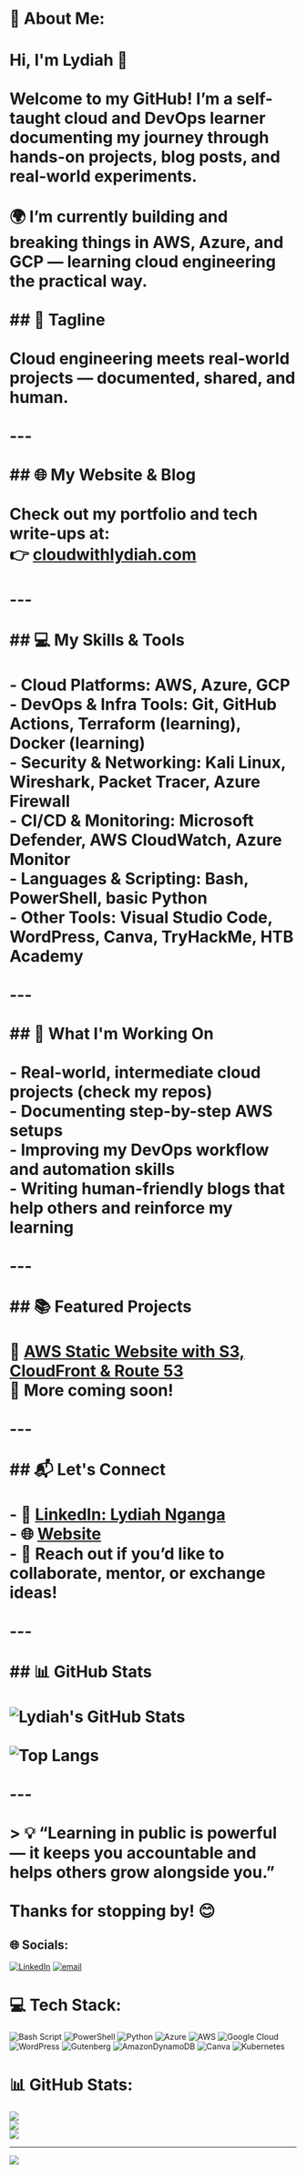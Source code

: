 # 💫 About Me:
# Hi, I'm Lydiah 👋<br><br>Welcome to my GitHub! I’m a self-taught cloud and DevOps learner documenting my journey through hands-on projects, blog posts, and real-world experiments.<br><br>🌍 I’m currently building and breaking things in AWS, Azure, and GCP — learning cloud engineering the practical way.<br><br>## 🚀 Tagline<br><br>**Cloud engineering meets real-world projects — documented, shared, and human.**<br><br>---<br><br>## 🌐 My Website & Blog<br><br>Check out my portfolio and tech write-ups at:  <br>👉 [cloudwithlydiah.com](https://cloudwithlydiah.com/)<br><br>---<br><br>## 💻 My Skills & Tools<br><br>- **Cloud Platforms:** AWS, Azure, GCP  <br>- **DevOps & Infra Tools:** Git, GitHub Actions, Terraform (learning), Docker (learning)  <br>- **Security & Networking:** Kali Linux, Wireshark, Packet Tracer, Azure Firewall  <br>- **CI/CD & Monitoring:** Microsoft Defender, AWS CloudWatch, Azure Monitor  <br>- **Languages & Scripting:** Bash, PowerShell, basic Python  <br>- **Other Tools:** Visual Studio Code, WordPress, Canva, TryHackMe, HTB Academy<br><br>---<br><br>## 📌 What I'm Working On<br><br>- Real-world, intermediate cloud projects (check my repos)<br>- Documenting step-by-step AWS setups<br>- Improving my DevOps workflow and automation skills<br>- Writing human-friendly blogs that help others and reinforce my learning<br><br>---<br><br>## 📚 Featured Projects<br><br>🔹 **[AWS Static Website with S3, CloudFront & Route 53](https://github.com/lydiah/aws-static-site-project)**  <br>🔹 More coming soon!<br><br>---<br><br>## 📬 Let's Connect<br><br>- 💼 [LinkedIn: Lydiah Nganga](https://www.linkedin.com/in/lydiah-nganga/)  <br>- 🌐 [Website](https://cloudwithlydiah.com/)  <br>- 📩 Reach out if you’d like to collaborate, mentor, or exchange ideas!<br><br>---<br><br>## 📊 GitHub Stats<br><br>![Lydiah's GitHub Stats](https://github-readme-stats.vercel.app/api?username=lydiah&show_icons=true&theme=default)<br><br>![Top Langs](https://github-readme-stats.vercel.app/api/top-langs/?username=lydiah&layout=compact)<br><br>---<br><br>> 💡 “Learning in public is powerful — it keeps you accountable and helps others grow alongside you.”<br><br>Thanks for stopping by! 😊<br>


## 🌐 Socials:
[![LinkedIn](https://img.shields.io/badge/LinkedIn-%230077B5.svg?logo=linkedin&logoColor=white)](https://linkedin.com/in/https://www.linkedin.com/in/lydiah-nganga/) [![email](https://img.shields.io/badge/Email-D14836?logo=gmail&logoColor=white)](mailto:Lygashiku@gmail.com) 

# 💻 Tech Stack:
![Bash Script](https://img.shields.io/badge/bash_script-%23121011.svg?style=for-the-badge&logo=gnu-bash&logoColor=white) ![PowerShell](https://img.shields.io/badge/PowerShell-%235391FE.svg?style=for-the-badge&logo=powershell&logoColor=white) ![Python](https://img.shields.io/badge/python-3670A0?style=for-the-badge&logo=python&logoColor=ffdd54) ![Azure](https://img.shields.io/badge/azure-%230072C6.svg?style=for-the-badge&logo=microsoftazure&logoColor=white) ![AWS](https://img.shields.io/badge/AWS-%23FF9900.svg?style=for-the-badge&logo=amazon-aws&logoColor=white) ![Google Cloud](https://img.shields.io/badge/GoogleCloud-%234285F4.svg?style=for-the-badge&logo=google-cloud&logoColor=white) ![WordPress](https://img.shields.io/badge/WordPress-%23117AC9.svg?style=for-the-badge&logo=WordPress&logoColor=white) ![Gutenberg](https://img.shields.io/badge/gutenberg-%23077CB2.svg?style=for-the-badge&logo=gutenberg&logoColor=white) ![AmazonDynamoDB](https://img.shields.io/badge/Amazon%20DynamoDB-4053D6?style=for-the-badge&logo=Amazon%20DynamoDB&logoColor=white) ![Canva](https://img.shields.io/badge/Canva-%2300C4CC.svg?style=for-the-badge&logo=Canva&logoColor=white) ![Kubernetes](https://img.shields.io/badge/kubernetes-%23326ce5.svg?style=for-the-badge&logo=kubernetes&logoColor=white)
# 📊 GitHub Stats:
![](https://github-readme-stats.vercel.app/api?username=LydiahLawrence&theme=blueberry&hide_border=false&include_all_commits=true&count_private=true)<br/>
![](https://nirzak-streak-stats.vercel.app/?user=LydiahLawrence&theme=blueberry&hide_border=false)<br/>
![](https://github-readme-stats.vercel.app/api/top-langs/?username=LydiahLawrence&theme=blueberry&hide_border=false&include_all_commits=true&count_private=true&layout=compact)

---
[![](https://visitcount.itsvg.in/api?id=LydiahLawrence&icon=0&color=0)](https://visitcount.itsvg.in)

<!-- Proudly created with GPRM ( https://gprm.itsvg.in ) -->
